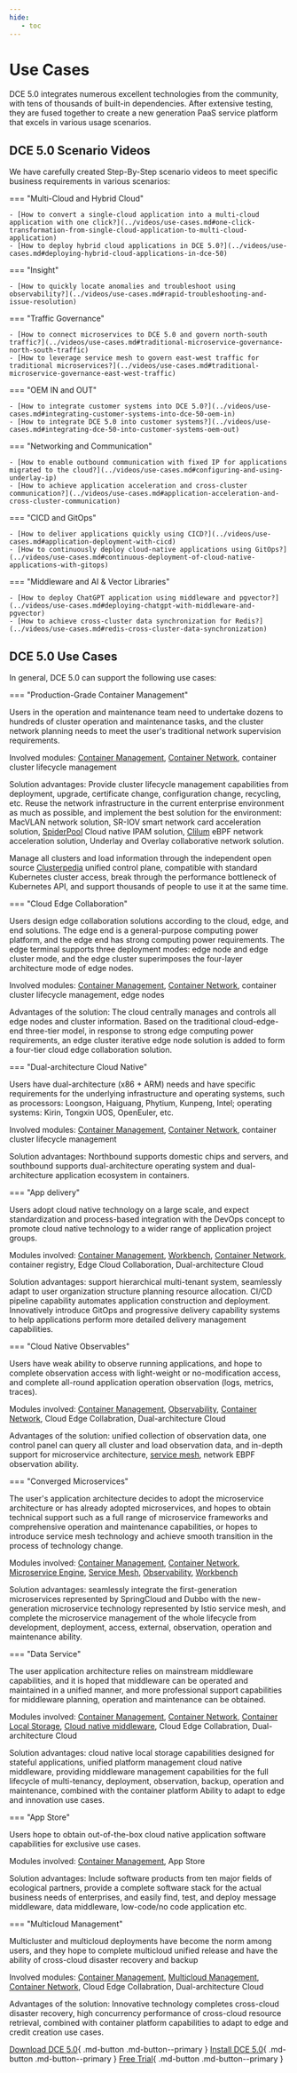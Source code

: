 ```yaml
---
hide:
   - toc
---
```


# Use Cases

DCE 5.0 integrates numerous excellent technologies from the community, with tens of thousands of built-in dependencies. After extensive testing, they are fused together to create a new generation PaaS service platform that excels in various usage scenarios.

## DCE 5.0 Scenario Videos

We have carefully created Step-By-Step scenario videos to meet specific business requirements in various scenarios:

=== "Multi-Cloud and Hybrid Cloud"

    - [How to convert a single-cloud application into a multi-cloud application with one click?](../videos/use-cases.md#one-click-transformation-from-single-cloud-application-to-multi-cloud-application)
    - [How to deploy hybrid cloud applications in DCE 5.0?](../videos/use-cases.md#deploying-hybrid-cloud-applications-in-dce-50)

=== "Insight"

    - [How to quickly locate anomalies and troubleshoot using observability?](../videos/use-cases.md#rapid-troubleshooting-and-issue-resolution)

=== "Traffic Governance"

    - [How to connect microservices to DCE 5.0 and govern north-south traffic?](../videos/use-cases.md#traditional-microservice-governance-north-south-traffic)
    - [How to leverage service mesh to govern east-west traffic for traditional microservices?](../videos/use-cases.md#traditional-microservice-governance-east-west-traffic)

=== "OEM IN and OUT"

    - [How to integrate customer systems into DCE 5.0?](../videos/use-cases.md#integrating-customer-systems-into-dce-50-oem-in)
    - [How to integrate DCE 5.0 into customer systems?](../videos/use-cases.md#integrating-dce-50-into-customer-systems-oem-out)

=== "Networking and Communication"

    - [How to enable outbound communication with fixed IP for applications migrated to the cloud?](../videos/use-cases.md#configuring-and-using-underlay-ip)
    - [How to achieve application acceleration and cross-cluster communication?](../videos/use-cases.md#application-acceleration-and-cross-cluster-communication)

=== "CICD and GitOps"

    - [How to deliver applications quickly using CICD?](../videos/use-cases.md#application-deployment-with-cicd)
    - [How to continuously deploy cloud-native applications using GitOps?](../videos/use-cases.md#continuous-deployment-of-cloud-native-applications-with-gitops)

=== "Middleware and AI & Vector Libraries"

    - [How to deploy ChatGPT application using middleware and pgvector?](../videos/use-cases.md#deploying-chatgpt-with-middleware-and-pgvector)
    - [How to achieve cross-cluster data synchronization for Redis?](../videos/use-cases.md#redis-cross-cluster-data-synchronization)

## DCE 5.0 Use Cases

In general, DCE 5.0 can support the following use cases:

=== "Production-Grade Container Management"

Users in the operation and maintenance team need to undertake dozens to hundreds of cluster operation and maintenance tasks, and the cluster network planning needs to meet the user's traditional network supervision requirements.

Involved modules: [Container Management](../kpanda/intro/index.md), [Container Network](../network/intro/index.md), container cluster lifecycle management

Solution advantages: Provide cluster lifecycle management capabilities from deployment, upgrade, certificate change, configuration change, recycling, etc.
Reuse the network infrastructure in the current enterprise environment as much as possible, and implement the best solution for the environment: MacVLAN network solution, SR-IOV smart network card acceleration solution, [SpiderPool](../network/modules/spiderpool/index.md) Cloud native IPAM solution, [Clilum](../network/modules/cilium/index.md) eBPF network acceleration solution, Underlay and Overlay collaborative network solution.

Manage all clusters and load information through the independent open source [Clusterpedia](../community/clusterpedia.md) unified control plane, compatible with standard Kubernetes cluster access, break through the performance bottleneck of Kubernetes API, and support thousands of people to use it at the same time.

=== "Cloud Edge Collaboration"

Users design edge collaboration solutions according to the cloud, edge, and end solutions. The edge end is a general-purpose computing power platform, and the edge end has strong computing power requirements. The edge terminal supports three deployment modes: edge node and edge cluster mode, and the edge cluster superimposes the four-layer architecture mode of edge nodes.

Involved modules: [Container Management](../kpanda/intro/index.md), [Container Network](../network/intro/index.md), container cluster lifecycle management, edge nodes

Advantages of the solution: The cloud centrally manages and controls all edge nodes and cluster information. Based on the traditional cloud-edge-end three-tier model, in response to strong edge computing power requirements, an edge cluster iterative edge node solution is added to form a four-tier cloud edge collaboration solution.

=== "Dual-architecture Cloud Native"

Users have dual-architecture (x86 + ARM) needs and have specific requirements for the underlying infrastructure and operating systems, such as processors: Loongson, Haiguang, Phytium, Kunpeng, Intel; operating systems: Kirin, Tongxin UOS, OpenEuler, etc.

Involved modules: [Container Management](../kpanda/intro/index.md), [Container Network](../network/intro/index.md), container cluster lifecycle management

Solution advantages: Northbound supports domestic chips and servers, and southbound supports dual-architecture operating system and dual-architecture application ecosystem in containers.

=== "App delivery"

Users adopt cloud native technology on a large scale, and expect standardization and process-based integration with the DevOps concept to promote cloud native technology to a wider range of application project groups.

Modules involved: [Container Management](../kpanda/intro/index.md), [Workbench](../amamba/intro/index.md), [Container Network](../network/intro/index.md), container registry, Edge Cloud Collaboration, Dual-architecture Cloud

Solution advantages: support hierarchical multi-tenant system, seamlessly adapt to user organization structure planning resource allocation.
CI/CD pipeline capability automates application construction and deployment. Innovatively introduce GitOps and progressive delivery capability systems to help applications perform more detailed delivery management capabilities.

=== "Cloud Native Observables"

Users have weak ability to observe running applications, and hope to complete observation access with light-weight or no-modification access, and complete all-round application operation observation (logs, metrics, traces).

Modules involved: [Container Management](../kpanda/intro/index.md), [Observability](../insight/intro/index.md), [Container Network](../network/intro/index.md), Cloud Edge Collabration, Dual-architecture Cloud

Advantages of the solution: unified collection of observation data, one control panel can query all cluster and load observation data, and in-depth support for microservice architecture, [service mesh](../mspider/intro/index.md), network EBPF observation ability.

=== "Converged Microservices"

The user's application architecture decides to adopt the microservice architecture or has already adopted microservices, and hopes to obtain technical support such as a full range of microservice frameworks and comprehensive operation and maintenance capabilities, or hopes to introduce service mesh technology and achieve smooth transition in the process of technology change.

Modules involved: [Container Management](../kpanda/intro/index.md), [Container Network](../network/intro/index.md), [Microservice Engine](../skoala/intro/index.md), [Service Mesh](../mspider/intro/index.md), [Observability](../insight/intro/index.md), [Workbench](../amamba/intro/index.md)

Solution advantages: seamlessly integrate the first-generation microservices represented by SpringCloud and Dubbo with the new-generation microservice technology represented by Istio service mesh, and complete the microservice management of the whole lifecycle from development, deployment, access, external, observation, operation and maintenance ability.

=== "Data Service"

The user application architecture relies on mainstream middleware capabilities, and it is hoped that middleware can be operated and maintained in a unified manner, and more professional support capabilities for middleware planning, operation and maintenance can be obtained.

Modules involved: [Container Management](../kpanda/intro/index.md), [Container Network](../network/intro/index.md), [Container Local Storage](../storage/index.md), [Cloud native middleware](../middleware/index.md), Cloud Edge Collabration, Dual-architecture Cloud

Solution advantages: cloud native local storage capabilities designed for stateful applications, unified platform management cloud native middleware, providing middleware management capabilities for the full lifecycle of multi-tenancy, deployment, observation, backup, operation and maintenance, combined with the container platform Ability to adapt to edge and innovation use cases.

=== "App Store"

Users hope to obtain out-of-the-box cloud native application software capabilities for exclusive use cases.

Modules involved: [Container Management](../kpanda/intro/index.md), App Store

Solution advantages: Include software products from ten major fields of ecological partners, provide a complete software stack for the actual business needs of enterprises, and easily find, test, and deploy message middleware, data middleware, low-code/no code application etc.

=== "Multicloud Management"

Multicluster and multicloud deployments have become the norm among users, and they hope to complete multicloud unified release and have the ability of cross-cloud disaster recovery and backup

Involved modules: [Container Management](../kpanda/intro/index.md), [Multicloud Management](../kairship/intro/index.md), [Container Network](../network/intro/index.md), Cloud Edge Collabration, Dual-architecture Cloud

Advantages of the solution: Innovative technology completes cross-cloud disaster recovery, high concurrency performance of cross-cloud resource retrieval, combined with container platform capabilities to adapt to edge and credit creation use cases.

[Download DCE 5.0](../download/index.md){ .md-button .md-button--primary }
[Install DCE 5.0](../install/index.md){ .md-button .md-button--primary }
[Free Trial](license0.md){ .md-button .md-button--primary }
